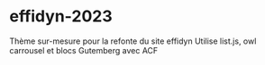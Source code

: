 # effidyn-2023
Thème sur-mesure pour la refonte du site effidyn
Utilise list.js, owl carrousel et blocs Gutemberg avec ACF
